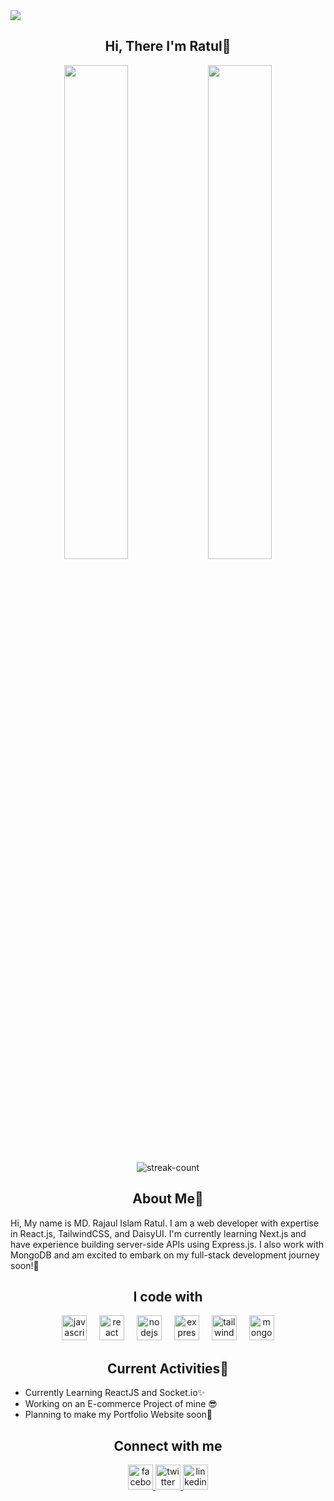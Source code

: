 <img src="https://github.com/user-attachments/assets/b2a8709b-376e-436e-a8b4-e3b552af8036"/>
<div align="center">
  <h2>Hi, There I'm Ratul👋</h2>
  <div>
    <img width="45%" src="https://github-readme-stats.vercel.app/api?username=ratul0407"/>
    <img width="45%" src="https://github-readme-stats.vercel.app/api/top-langs/?username=ratul0407"/>
  </div>
</div>
<div align="center">
<img alt="streak-count" src="https://streak-stats.demolab.com/?user=ratul0407"/>
</div>
<h2 align="center">About Me👀</h2>
<div>
  <p align="left">
    Hi, My name is MD. Rajaul Islam Ratul. I am a web developer with expertise in React.js, TailwindCSS, and DaisyUI. I'm currently learning Next.js and have experience building server-side APIs using Express.js. I also work with MongoDB and am excited to embark on my full-stack development journey soon!🎉
  </p>
</div>



<h2 align="center">I code with</h2>

<div align="center">
  <img src="https://skillicons.dev/icons?i=js" height="40" alt="javascript logo"  />
  <img width="12" />
  <img src="https://skillicons.dev/icons?i=react" height="40" alt="react logo"  />
  <img width="12" />
  <img src="https://skillicons.dev/icons?i=nodejs" height="40" alt="nodejs logo"  />
  <img width="12" />
  <img src="https://skillicons.dev/icons?i=express" height="40" alt="express logo"  />
  <img width="12" />
  <img src="https://skillicons.dev/icons?i=tailwind" height="40" alt="tailwindcss logo"  />
  <img width="12" />
  <img src="https://cdn.simpleicons.org/mongodb/47A248" height="40" alt="mongodb logo"  />
</div>


  <h2 align="center">Current Activities🚀</h2>
<div>
  <ul>
    <li>Currently Learning ReactJS and Socket.io✨</li>
    <li>Working on an E-commerce Project of mine 😎</li>
    <li>Planning to make my Portfolio Website soon🎉</li>
  </ul>
</div>
<h2 align="center">Connect with me</h2>
<div align="center">
  <a href="https://www.facebook.com/Ratul0407">
  <img src="https://cdn.jsdelivr.net/gh/devicons/devicon/icons/facebook/facebook-original.svg" height="40" alt="facebook logo"  />
  </a>
  <a href="https://x.com/Ratulx7">
  <img src="https://skillicons.dev/icons?i=twitter" height="40" alt="twitter logo"  />
  </a>
  <a href="www.linkedin.com/in/ratul0407">
  <img src="https://skillicons.dev/icons?i=linkedin" height="40" alt="linkedin logo"  />
  </a>
</div>



